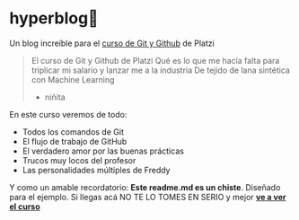 # hyperblog💚
Un blog increíble para el [curso de Git y Github](https://platzi.com/cursos/git-github/ "curso de Git y Github") de Platzi
> El curso de Git y Github de Platzi Qué es lo que me hacía falta para triplicar mi salario y lanzar me a la industria De tejido de lana sintética con Machine Learning
> - niñita

En este curso veremos de todo:
* Todos los comandos de Git
* El flujo de trabajo de GitHub
* El verdadero amor por las buenas prácticas
* Trucos muy locos del profesor
* Las personalidades múltiples de Freddy

Y como un amable recordatorio: **Este readme.md es un chiste**. Diseñado para el ejemplo. Si llegas acá NO TE LO TOMES EN SERIO y mejor [**ve a ver el curso**](https://platzi.com/cursos/git-github/ "ve a ver el curso")
